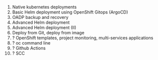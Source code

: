 1. Native kubernetes deployments
2. Basic Helm deployment using OpenShift Gitops (ArgoCD)
3. OADP backup and recovery
4. Advanced Helm deployment
5. Advanced Helm deployment (II)
6. Deploy from Git, deploy from image
7. ? OpenShift templates, project monitoring, multi-services applications
8. ? oc command line
9. ? Github Actions
10. ? SCC


